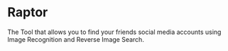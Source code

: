 # Raptor
The Tool that allows you to find your friends social media accounts using Image Recognition and Reverse Image Search.
